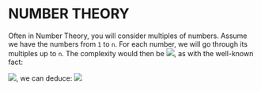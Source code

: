 # NUMBER THEORY

Often in Number Theory, you will consider multiples of numbers. Assume we have the numbers from `1` to `n`. For each number, we will go through its multiples up to `n`.
The complexity would then be <img src="https://render.githubusercontent.com/render/math?math=O(n \log n)">, as with the well-known fact:

<img src="https://render.githubusercontent.com/render/math?math=\sum_{k=1}^n \frac{1}{k} = O(\log n)">, we can deduce:
<img src="https://render.githubusercontent.com/render/math?math=\frac{n}{1} %2B \frac{n}{2} %2B \frac{n}{3} %2B \ldots %2B \frac{n}{n} =  n(\sum_{k=1}^n \frac{1}{k}) = O(n \log n) ">
